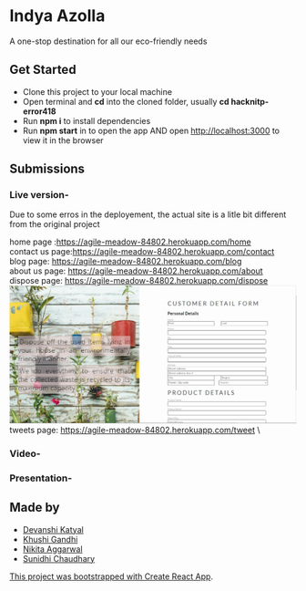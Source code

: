 # Indya Azolla

A one-stop destination for all our eco-friendly needs

## Get Started

- Clone this project to your local machine
- Open terminal and <b>cd</b> into the cloned folder, usually <b>cd hacknitp-error418</b>
- Run <b>npm i</b> to install dependencies
- Run <b>npm start</b> in to open the app AND open [http://localhost:3000](http://localhost:3000) to view it in the browser

## Submissions
### Live version-
Due to some erros in the deployement, the actual site is a litle bit different from the original project

home page :https://agile-meadow-84802.herokuapp.com/home \
contact us page:https://agile-meadow-84802.herokuapp.com/contact \
blog page: https://agile-meadow-84802.herokuapp.com/blog \
about us page: https://agile-meadow-84802.herokuapp.com/about \
dispose page: https://agile-meadow-84802.herokuapp.com/dispose \
![dispose page](https://github.com/nikita-1801/hacknitp-error418/blob/main/dispose.JPG)
tweets page: https://agile-meadow-84802.herokuapp.com/tweet \
 
### Video-

### Presentation-


## Made by
- <a href="https://github.com/devanshi-katyal"> Devanshi Katyal
- <a href="https://github.com/khushi3108"> Khushi Gandhi
- <a href="https://github.com/nikita-1801"> Nikita Aggarwal
- <a href="https://github.com/csunidhi13"> Sunidhi Chaudhary


This project was bootstrapped with [Create React App](https://github.com/facebook/create-react-app).
